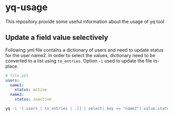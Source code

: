 # yq-usage
This repository provide some useful information about the usage of yq tool

## Update a field value selectively
Following yml file contains a dictionary of users and need to update status for the user name2. In order to select the values, dictionary need to be converted to a list using `to_entries`. Option `-i` used to update the file in-place.

```yaml
# file.yml
users:
  name1:
    status: active
  name2:
    status: inactive
```

```sh
yq -i '(.users | to_entries | .[] | select(.key == "name2").value.status) = "active"' file.yml
```
